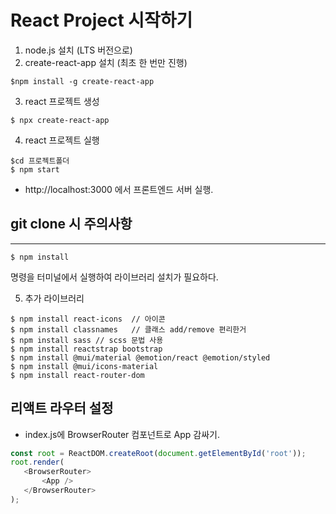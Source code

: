 
# React Project 시작하기

1. node.js 설치 (LTS 버전으로)
2. create-react-app 설치 (최초 한 번만 진행)
```
$npm install -g create-react-app
```

3. react 프로젝트 생성
```
$ npx create-react-app
```

4. react 프로젝트 실행
```
$cd 프로젝트폴더
$ npm start
```

- http://localhost:3000 에서 프론트엔드 서버 실행.

## git clone 시 주의사항
---
```
$ npm install
```
명령을 터미널에서 실행하여 라이브러리 설치가 필요하다.


5. 추가 라이브러리
```
$ npm install react-icons  // 아이콘
$ npm install classnames   // 클래스 add/remove 편리한거
$ npm install sass // scss 문법 사용
$ npm install reactstrap bootstrap
$ npm install @mui/material @emotion/react @emotion/styled
$ npm install @mui/icons-material
$ npm install react-router-dom
```

## 리액트 라우터 설정
 - index.js에 BrowserRouter 컴포넌트로 App 감싸기.
 ```javascript
const root = ReactDOM.createRoot(document.getElementById('root'));
root.render(
    <BrowserRouter>
        <App />
    </BrowserRouter>
);
 ```





